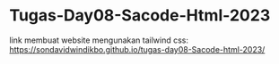 # Tugas-Day08-Sacode-Html-2023
link membuat website mengunakan tailwind css:
https://sondavidwindikbo.github.io/tugas-day08-Sacode-html-2023/

